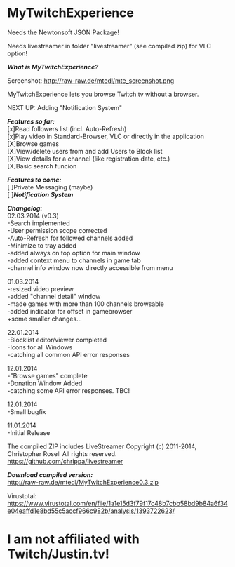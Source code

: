 MyTwitchExperience
==================
Needs the Newtonsoft JSON Package!

Needs livestreamer in folder "livestreamer" (see compiled zip) for VLC option!

***What is MyTwitchExperience?***

Screenshot: http://raw-raw.de/mtedl/mte_screenshot.png

MyTwitchExperience lets you browse Twitch.tv without a browser.

NEXT UP: Adding "Notification System"


***Features so far:***
<br />[x]Read followers list (incl. Auto-Refresh)
<br />[x]Play video in Standard-Browser, VLC or directly in the application
<br />[X]Browse games
<br />[X]View/delete users from and add Users to Block list
<br />[X]View details for a channel (like registration date, etc.)
<br />[X]Basic search funcion

***Features to come:***
<br />[ ]Private Messaging (maybe)
<br />[ ]***Notification System***


***Changelog:***
<br />02.03.2014 (v0.3)
<br />-Search implemented
<br />-User permission scope corrected
<br />-Auto-Refresh for followed channels added
<br />-Minimize to tray added
<br />-added always on top option for main window
<br />-added context menu to channels in game tab
<br />-channel info window now directly accessible from menu

01.03.2014
<br />-resized video preview
<br />-added "channel detail" window
<br />-made games with more than 100 channels browsable
<br />-added indicator for offset in gamebrowser
<br />+some smaller changes...

22.01.2014
<br />-Blocklist editor/viewer completed
<br />-Icons for all Windows
<br />-catching all common API error responses

12.01.2014
<br />-"Browse games" complete
<br />-Donation Window Added
<br />-catching some API error responses. TBC!

12.01.2014
<br />-Small bugfix

11.01.2014
<br />-Initial Release


The compiled ZIP includes LiveStreamer
Copyright (c) 2011-2014, Christopher Rosell
All rights reserved.
https://github.com/chrippa/livestreamer


***Download compiled version:***
<br />http://raw-raw.de/mtedl/MyTwitchExperience0.3.zip

Virustotal:
<br />https://www.virustotal.com/en/file/1a1e15d3f79f17c48b7cbb58bd9b84a6f34e04eaffd1e8bd55c5accf966c982b/analysis/1393722623/

I am not affiliated with Twitch/Justin.tv!
==================
